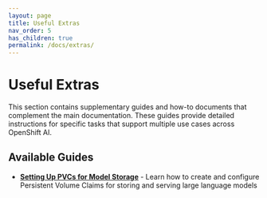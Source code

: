 ```yaml
---
layout: page
title: Useful Extras
nav_order: 5
has_children: true
permalink: /docs/extras/
---
```


# Useful Extras

This section contains supplementary guides and how-to documents that complement the main documentation. These guides provide detailed instructions for specific tasks that support multiple use cases across OpenShift AI.

## Available Guides

- **[Setting Up PVCs for Model Storage](model-pvc-setup/)** - Learn how to create and configure Persistent Volume Claims for storing and serving large language models
